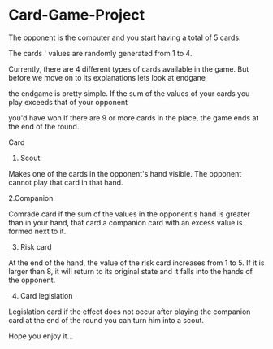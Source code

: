 # Card-Game-Project


The opponent is the computer and you start having a total of 5 cards.

The cards ' values are randomly generated from 1 to 4.

Currently, there are 4 different types of cards available in the game. But before we move on to its explanations lets look at endgane

the endgame is pretty simple. If the sum of the values of your cards you play exceeds that of your opponent

you'd have won.If there are 9 or more cards in the place, the game ends at the end of the round.

Card

1. Scout

Makes one of the cards in the opponent's hand visible. The opponent cannot play that card in that hand.

2.Companion

Comrade card if the sum of the values in the opponent's hand is greater than in your hand, that card
a companion card with an excess value is formed next to it.

3. Risk card

At the end of the hand, the value of the risk card increases from 1 to 5. If it is larger than 8, it will return to its original state
and it falls into the hands of the opponent.

4. Card legislation

Legislation card if the effect does not occur after playing the companion card at the end of the round
you can turn him into a scout.

Hope you enjoy it...
